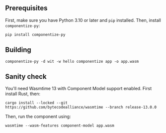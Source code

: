 ## Prerequisites

First, make sure you have Python 3.10 or later and `pip` installed.  Then, install `componentize-py`:

```
pip install componentize-py
```

## Building

```
componentize-py -d wit -w hello componentize app -o app.wasm
```

## Sanity check

You'll need Wasmtime 13 with Component Model support enabled.  First install Rust, then:

```
cargo install --locked --git https://github.com/bytecodealliance/wasmtime --branch release-13.0.0
```

Then, run the component using:

```
wasmtime --wasm-features component-model app.wasm
```
